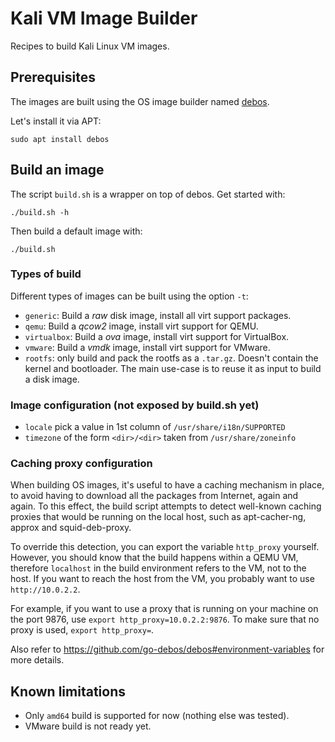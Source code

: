 # Kali VM Image Builder

Recipes to build Kali Linux VM images.



## Prerequisites

The images are built using the OS image builder named [debos][].

Let's install it via APT:

    sudo apt install debos

[debos]: https://github.com/go-debos/debos


## Build an image

The script `build.sh` is a wrapper on top of debos. Get started with:

    ./build.sh -h

Then build a default image with:

    ./build.sh

### Types of build

Different types of images can be built using the option `-t`:

* `generic`: Build a *raw* disk image, install all virt support packages.
* `qemu`: Build a *qcow2* image, install virt support for QEMU.
* `virtualbox`: Build a *ova* image, install virt support for VirtualBox.
* `vmware`: Build a *vmdk* image, install virt support for VMware.
* `rootfs`: only build and pack the rootfs as a `.tar.gz`. Doesn't contain the
  kernel and bootloader. The main use-case is to reuse it as input to build a
  disk image.

### Image configuration (not exposed by build.sh yet)

* `locale` pick a value in 1st column of `/usr/share/i18n/SUPPORTED`
* `timezone` of the form `<dir>/<dir>` taken from `/usr/share/zoneinfo`

### Caching proxy configuration

When building OS images, it's useful to have a caching mechanism in place, to
avoid having to download all the packages from Internet, again and again. To
this effect, the build script attempts to detect well-known caching proxies
that would be running on the local host, such as apt-cacher-ng, approx and
squid-deb-proxy.

To override this detection, you can export the variable `http_proxy` yourself.
However, you should know that the build happens within a QEMU VM, therefore
`localhost` in the build environment refers to the VM, not to the host. If you
want to reach the host from the VM, you probably want to use `http://10.0.2.2`.

For example, if you want to use a proxy that is running on your machine on the
port 9876, use `export http_proxy=10.0.2.2:9876`. To make sure that no proxy is
used, `export http_proxy=`.

Also refer to <https://github.com/go-debos/debos#environment-variables> for
more details.



## Known limitations

* Only `amd64` build is supported for now (nothing else was tested).
* VMware build is not ready yet.
